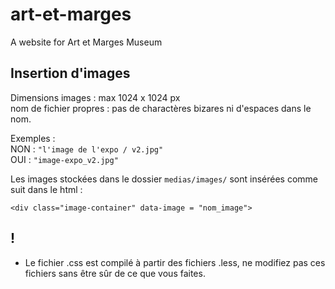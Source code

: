 # art-et-marges
A website for Art et Marges Museum


## Insertion d'images
Dimensions images : max 1024 x 1024 px  
nom de fichier propres : pas de charactères bizares ni d'espaces dans le nom.  

Exemples :  
NON : `"l'image de l'expo / v2.jpg"`  
OUI : `"image-expo_v2.jpg"`


Les images stockées dans le dossier `medias/images/` sont insérées comme suit dans le html : 

`<div class="image-container" data-image = "nom_image">`


## ! 
- Le fichier .css est compilé à partir des fichiers .less, ne modifiez pas ces fichiers sans être sûr de ce que vous faites.